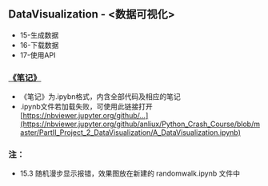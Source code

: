 ## DataVisualization - <数据可视化>

* 15-生成数据
* 16-下载数据
* 17-使用API

### [《笔记》](https://github.com/anliux/Python_Crash_Course/blob/master/PartII_Project_1_AlienInvasion/A_AlienInvasion.ipynb)
* 《笔记》为.ipybn格式，内含全部代码及相应的笔记
* .ipynb文件若加载失败，可使用此链接打开 [https://nbviewer.jupyter.org/github/...](https://nbviewer.jupyter.org/github/anliux/Python_Crash_Course/blob/master/PartII_Project_2_DataVisualization/A_DataVisualization.ipynb)

### 注：
* 15.3 随机漫步显示报错，效果图放在新建的 randomwalk.ipynb 文件中
